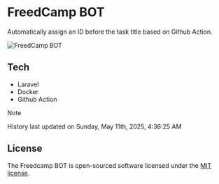 # FreedCamp BOT

Automatically assign an ID before the task title based on Github Action.

![FreedCamp BOT](https://repository-images.githubusercontent.com/737932867/7d34798b-2680-471c-b089-a78a718d3d6a)

## Tech

- Laravel
- Docker
- Github Action

> [!NOTE]  
> History last updated on Sunday, May 11th, 2025, 4:36:25 AM

## License

The Freedcamp BOT is open-sourced software licensed under the [MIT license](https://opensource.org/licenses/MIT).
